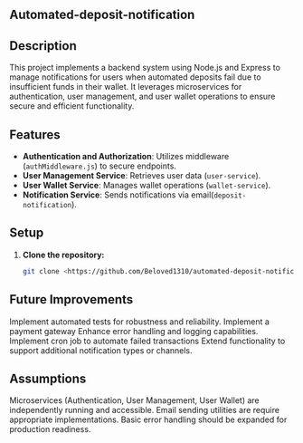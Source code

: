 ## Automated-deposit-notification


## Description
This project implements a backend system using Node.js and Express to manage notifications for users when automated deposits fail due to insufficient funds in their wallet. It leverages microservices for authentication, user management, and user wallet operations to ensure secure and efficient functionality.

## Features
- **Authentication and Authorization**: Utilizes middleware (`authMiddleware.js`) to secure endpoints.
- **User Management Service**: Retrieves user data (`user-service`).
- **User Wallet Service**: Manages wallet operations (`wallet-service`).
- **Notification Service**: Sends notifications via email(`deposit-notification`).

## Setup
1. **Clone the repository:**
   ```bash
   git clone <https://github.com/Beloved1310/automated-deposit-notification>
   

## Future Improvements
Implement automated tests for robustness and reliability.
Implement a payment gateway 
Enhance error handling and logging capabilities.
Implement cron job to automate failed transactions 
Extend functionality to support additional notification types or channels.

## Assumptions
Microservices (Authentication, User Management, User Wallet) are independently running and accessible.
Email sending utilities are require appropriate implementations.
Basic error handling should be expanded for production readiness.
